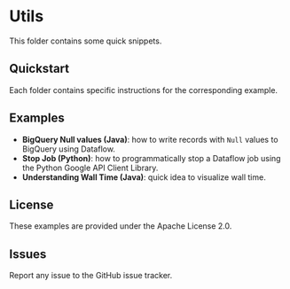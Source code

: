# Utils

This folder contains some quick snippets.

## Quickstart

Each folder contains specific instructions for the corresponding example.

## Examples

* **BigQuery Null values (Java)**: how to write records with `Null` values to BigQuery using Dataflow.
* **Stop Job (Python)**: how to programmatically stop a Dataflow job using the Python Google API Client Library.
* **Understanding Wall Time (Java)**: quick idea to visualize wall time.

## License

These examples are provided under the Apache License 2.0.

## Issues

Report any issue to the GitHub issue tracker.
